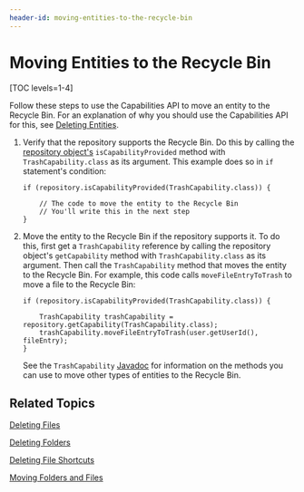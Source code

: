 ```yaml
---
header-id: moving-entities-to-the-recycle-bin
---
```


# Moving Entities to the Recycle Bin

[TOC levels=1-4]

Follow these steps to use the Capabilities API to move an entity to the Recycle 
Bin. For an explanation of why you should use the Capabilities API for this, see 
[Deleting Entities](/developer/frameworks/-/knowledge_base/7-2/deleting-entities). 

1.  Verify that the repository supports the Recycle Bin. Do this by calling the 
    [repository object's](/developer/frameworks/-/knowledge_base/7-2/documents-and-media-api#specifying-repositories) 
    `isCapabilityProvided` method with `TrashCapability.class` as its argument. 
    This example does so in `if` statement's condition: 

        if (repository.isCapabilityProvided(TrashCapability.class)) {

            // The code to move the entity to the Recycle Bin
            // You'll write this in the next step
        }

2.  Move the entity to the Recycle Bin if the repository supports it. To do 
    this, first get a `TrashCapability` reference by calling the repository 
    object's `getCapability` method with `TrashCapability.class` as its 
    argument. Then call the `TrashCapability` method that moves the entity to 
    the Recycle Bin. For example, this code calls `moveFileEntryToTrash` to move 
    a file to the Recycle Bin: 

        if (repository.isCapabilityProvided(TrashCapability.class)) {

            TrashCapability trashCapability = repository.getCapability(TrashCapability.class);
            trashCapability.moveFileEntryToTrash(user.getUserId(), fileEntry);
        }

    See the `TrashCapability` 
    [Javadoc](@platform-ref@/7.2-latest/javadocs/portal-kernel/com/liferay/portal/kernel/repository/capabilities/TrashCapability.html) 
    for information on the methods you can use to move other types of entities 
    to the Recycle Bin. 

## Related Topics

[Deleting Files](/developer/frameworks/-/knowledge_base/7-2/deleting-files)

[Deleting Folders](/developer/frameworks/-/knowledge_base/7-2/deleting-folders)

[Deleting File Shortcuts](/developer/frameworks/-/knowledge_base/7-2/deleting-file-shortcuts)

[Moving Folders and Files](/developer/frameworks/-/knowledge_base/7-2/moving-folders-and-files)
